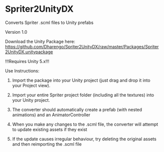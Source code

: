 # Spriter2UnityDX
Converts Spriter .scml files to Unity prefabs

Version 1.0

Download the Unity Package here: https://github.com/Dharengo/Spriter2UnityDX/raw/master/Packages/Spriter2UnityDX.unitypackage

!!!Requires Unity 5.x!!!

Use Instructions:

1) Import the package into your Unity project (just drag and drop it into your Project view).

2) Import your entire Spriter project folder (including all the textures) into your Unity project.

3) The converter should automatically create a prefab (with nested animations) and an AnimatorController

4) When you make any changes to the .scml file, the converter will attempt to update existing assets if they exist

5) If the update causes irregular behaviour, try deleting the original assets and then reimporting the .scml file
